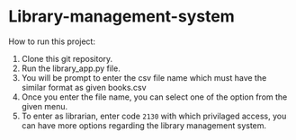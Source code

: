 # Library-management-system

How to run this project:
  1. Clone this git repository.
  2. Run the library_app.py file.
  3. You will be prompt to enter the csv file name which must have the similar format as given books.csv
  4. Once you enter the file name, you can select one of the option from the given menu.
  5. To enter as librarian, enter code `2130` with which privilaged access, you can have more options regarding the library management system.

